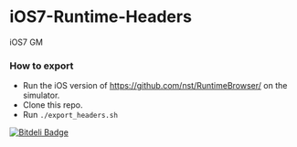 iOS7-Runtime-Headers
====================

iOS7 GM

### How to export

- Run the iOS version of https://github.com/nst/RuntimeBrowser/ on the simulator.
- Clone this repo.
- Run `./export_headers.sh`

[![Bitdeli Badge](https://d2weczhvl823v0.cloudfront.net/JaviSoto/ios7-runtime-headers/trend.png)](https://bitdeli.com/free "Bitdeli Badge")

